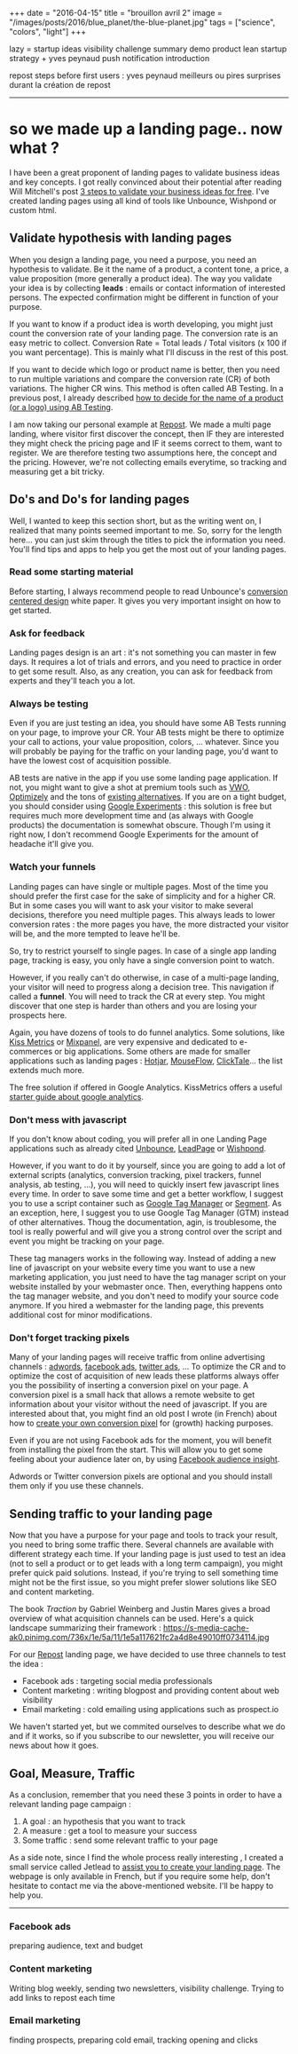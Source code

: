 +++
date = "2016-04-15"
title = "brouillon avril 2"
image = "/images/posts/2016/blue_planet/the-blue-planet.jpg"
tags = ["science", "colors", "light"]
+++

lazy = startup ideas
visibility challenge summary
demo product
lean startup strategy + yves peynaud
push notification introduction

repost steps before first users : yves peynaud
meilleurs ou pires surprises durant la création de repost

---

# so we made up a landing page.. now what ?


I have been a great proponent of landing pages to validate business ideas and key concepts. I got really convinced about their potential after reading Will Mitchell's post [3 steps to validate your business ideas for free](http://startupbros.com/3-steps-to-validate-your-business-idea-for-free/). I've created landing pages using all kind of tools like Unbounce, Wishpond or custom html.

## Validate hypothesis with landing pages

When you design a landing page, you need a purpose, you need an hypothesis to validate. Be it the name of a product, a content tone, a price, a value proposition (more generally a product idea). The way you validate your idea is by collecting **leads** : emails or contact information of interested persons. The expected confirmation might be different in function of your purpose.

If you want to know if a product idea is worth developing, you might just count the conversion rate of your landing page. The conversion rate is an easy metric to collect. Conversion Rate =  Total leads / Total visitors (x 100 if you want percentage). This is mainly what I'll discuss in the rest of this post.

If you want to decide which logo or product name is better, then you need to run multiple variations and compare the conversion rate (CR) of both variations. The higher CR wins. This method is often called AB Testing. In a previous post, I already described [how to decide for the name of a product (or a logo) using AB Testing](http://jice.lavocat.name/blog/2013/05/30dstart-day-4-startup-name/).

I am now taking our personal example at [Repost](http://repost.elokenz.com). We made a multi page landing, where visitor first discover the concept, then IF they are interested they might check the pricing page and IF it seems correct to them, want to register. We are therefore testing two assumptions here, the concept and the pricing. However, we're not collecting emails everytime, so tracking and measuring get a bit tricky.

## Do's and Do's for landing pages

Well, I wanted to keep this section short, but as the writing went on, I realized that many points seemed important to me. So, sorry for the length here... you can just skim through the titles to pick the information you need. You'll find tips and apps to help you get the most out of your landing pages.

### Read some starting material

Before starting, I always recommend people to read Unbounce's [conversion centered design](http://unbounce.com/conversion-centered-design-guide/) white paper. It gives you very important insight on how to get started.

### Ask for feedback

Landing pages design is an art : it's not something you can master in few days. It requires a lot of trials and errors, and you need to practice in order to get some result. Also, as any creation, you can ask for feedback from experts and they'll teach you a lot.

###  Always be testing

Even if you are just testing an idea, you should have some AB Tests running on your page, to improve your CR. Your AB tests might be there to optimize your call to actions, your value proposition, colors, ... whatever. Since you will probably be paying for the traffic on your landing page, you'd want to have the lowest cost of acquisition possible.

AB tests are native in the app if you use some landing page application. If not, you might want to give a shot at premium tools such as [VWO](https://vwo.com/), [Optimizely](https://www.optimizely.com) and the tons of [existing alternatives](http://alternativeto.net/software/optimizely/). If you are on a tight budget, you should consider using [Google Experiments](https://developers.google.com/analytics/solutions/experiments) : this solution is free but requires much more development time and (as always with Google products) the documentation is somewhat obscure. Though I'm using it right now, I don't recommend Google Experiments for the amount of headache it'll give you.

### Watch your funnels

Landing pages can have single or multiple pages. Most of the time you should prefer the first case for the sake of simplicity and for a higher CR. But in some cases you will want to ask your visitor to make several decisions, therefore you need multiple pages. This always leads to lower conversion rates : the more pages you have, the more distracted your visitor will be, and the more tempted to leave he'll be.

So, try to restrict yourself to single pages. In case of a single app landing page, tracking is easy, you only have a single conversion point to watch.

However, if you really can't do otherwise, in case of a multi-page landing, your visitor will need to progress along a decision tree. This navigation if called a **funnel**. You will need to track the CR at every step. You might discover that one step is harder than others and you are losing your prospects here.

Again, you have dozens of tools to do funnel analytics. Some solutions, like [Kiss Metrics](https://www.kissmetrics.com) or [Mixpanel](https://mixpanel.com/), are very expensive and dedicated to e-commerces or big applications. Some others are made for smaller applications such as landing pages : [Hotjar](https://www.hotjar.com/), [MouseFlow](https://mouseflow.com), [ClickTale](https://www.clicktale.com)... the list extends much more.

The free solution if offered in Google Analytics. KissMetrics offers a useful [starter guide about google analytics](https://blog.kissmetrics.com/conversion-funnel-survival-guide/).

### Don't mess with javascript

If you don't know about coding, you will prefer all in one Landing Page applications such as already cited [Unbounce](http://unbounce.com/), [LeadPage](http://www.leadpages.net) or [Wishpond](https://www.wishpond.com/).

However, if you want to do it by yourself, since you are going to add a lot of external scripts (analytics, conversion tracking, pixel trackers, funnel analysis, ab testing, ...), you will need to quickly insert few javascript lines every time. In order to save some time and get a better workflow, I suggest you to use a script container such as [Google Tag Manager](https://www.google.com/analytics/tag-manager/) or [Segment](https://segment.com/). As an exception, here, I suggest you to use Google Tag Manager (GTM) instead of other alternatives. Thoug the documentation, agin, is troublesome, the tool is really powerful and will give you a strong control over the script and event you might be tracking on your page.

These tag managers works in the following way. Instead of adding a new line of javascript on your website every time you want to use a new marketing application, you just need to have the tag manager script on your website installed by your webmaster once. Then, everything happens onto the tag manager website, and you don't need to modify your source code anymore. If you hired a webmaster for the landing page, this prevents additional cost for minor modifications.

### Don't forget tracking pixels

Many of your landing pages will receive traffic from online advertising channels : [adwords](http://www.google.com/adwords/), [facebook ads](https://www.facebook.com/business/products/ads), [twitter ads](https://ads.twitter.com/), ...
To optimize the CR and to optimize the cost of acquisition of new leads these platforms always offer you the possibility of inserting a conversion pixel on your page. A conversion pixel is a small hack that allows a remote website to get information about your visitor without the need of javascript. If you are interested about that, you might find an old post I wrote (in French) about how to [create your own conversion pixel](http://jice.lavocat.name/blog/2009/06/cookie-stuffing-and-click-hidding/) for (growth) hacking purposes.

Even if you are not using Facebook ads for the moment, you will benefit from installing the pixel from the start. This will allow you to get some feeling about your audience later on, by using [Facebook audience insight](https://www.facebook.com/business/news/audience-insights).

Adwords or Twitter conversion pixels are optional and you should install them only if you use these channels.

## Sending traffic to your landing page

Now that you have a purpose for your page and tools to track your result, you need to bring some traffic there. Several channels are available with different strategy each time. If your landing page is just used to test an idea (not to sell a product or to get leads with a long term campaign), you might prefer quick paid solutions. Instead, if you're trying to sell something time might not be the first issue, so you might prefer slower solutions like SEO and content marketing.

The book *Traction* by Gabriel Weinberg and Justin Mares gives a broad overview of what acquisition channels can be used. Here's a quick landscape summarizing their framework :
https://s-media-cache-ak0.pinimg.com/736x/1e/5a/11/1e5a117621fc2a4d8e49010ff0734114.jpg

For our [Repost](http://repost.elokenz.com) landing page, we have decided to use three channels to test the idea :

* Facebook ads : targeting social media professionals
* Content marketing : writing blogpost and providing content about web visibility
* Email marketing : cold emailing using applications such as prospect.io

We haven't started yet, but we commited ourselves to describe what we do and if it works, so if you subscribe to our newsletter, you will receive our news about how it goes.

## Goal, Measure, Traffic

As a conclusion, remember that you need these 3 points in order to have a relevant landing page campaign :

1. A goal : an hypothesis that you want to track
2. A measure : get a tool to measure your success
3. Some traffic : send some relevant traffic to your page

As a side note, since I find the whole process really interesting , I created a small service called Jetlead to [assist you to create your landing page](http://jetlead.help/). The webpage is only available in French, but if you require some help, don't hesitate to contact me via the above-mentioned website. I'll be happy to help you.


---

### Facebook ads
preparing audience, text and budget

### Content marketing
Writing blog weekly, sending two newsletters, visibility challenge. Trying to add links to repost each time

### Email marketing
finding prospects, preparing cold email, tracking opening and clicks
